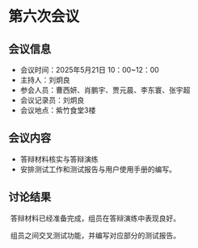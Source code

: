 # 第六次会议

## 会议信息

- 会议时间：2025年5月21日 10：00~12：00
- 主持人：刘炯良
- 参会人员：曹西妍、肖鹏宇、贾元晨、李东寰、张宇超
- 会议记录员：刘炯良
- 会议地点：紫竹食堂3楼

## 会议内容

- 答辩材料核实与答辩演练
- 安排测试工作和测试报告与用户使用手册的编写。

## 讨论结果

​	答辩材料已经准备完成，组员在答辩演练中表现良好。

​	组员之间交叉测试功能，并编写对应部分的测试报告。



